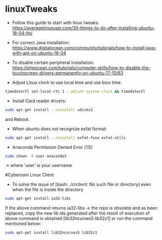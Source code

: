 # linuxTweaks

* Follow this guide to start with linux tweaks: https://averagelinuxuser.com/30-things-to-do-after-installing-ubuntu-18-04-lts/

* For correct Java installation: https://www.digitalocean.com/community/tutorials/how-to-install-java-with-apt-on-ubuntu-18-04

* To disable certain peripheral installation: https://phpocean.com/tutorials/computer-skills/how-to-disable-the-touchscreen-drivers-permanently-on-ubuntu-17-10/63

* Adjust Linux clock to use local time and use bios time:
```bash
timedatectl set-local-rtc 1 --adjust-system-clock && timedatectl
```

* Install Card reader drivers:
```bash
sudo apt-get install --reinstall udisks2
```
and Reboot.

* When ubuntu does not recognize exfat format:
```bash
sudo apt-get install --reinstall exfat-fuse exfat-utils
```

* Anaconda Permission Denied Error [13]:
```bash
sudo chown -R user anaconda3
```
-> where 'user' is your username

#Cyberoam Linux Client

* To solve the issue of [bash: ./crclient: No such file or directory] even when the file is inside the directory
```bash
sudo apt-get install ia32-libs
```
If the above command returns ia32-libs -> the repo is obsolete and as been replaced, copy the new lib ids generated after the result of execution of above command is obtained [lib32ncurses5 lib32z1] or run the command mentioned below:
```bash
sudo apt-get install lib32ncurses5 lib32z1
```
